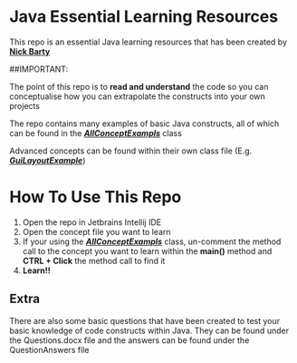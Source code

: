 # Java Essential Learning Resources
This repo is an essential Java learning resources that has been created by **[Nick Barty](https://github.com/nickbarty)**

##IMPORTANT:   

The point of this repo is to **read and understand** the code so you can conceptualise how you can extrapolate the constructs into your own projects

The repo contains many examples of basic Java constructs, all of which can be found in the **_[AllConceptExampls](https://github.com/NickBarty/Java_Learning_Resources/blob/master/AllConcepts.java)_** class

Advanced concepts can be found within their own class file (E.g. **_[GuiLayoutExample](https://github.com/NickBarty/Java_Learning_Resources/blob/master/GuiLayoutExample.java)_**)

# How To Use This Repo
1. Open the repo in Jetbrains Intellij IDE
2. Open the concept file you want to learn
3. If your using the **_[AllConceptExampls](https://github.com/NickBarty/Java_Learning_Resources/blob/master/AllConcepts.java)_** class, un-comment the method call to the concept you want to learn within the **main()** method and **CTRL + Click** the method call to find it 
4. **Learn!!**


## Extra
There are also some basic questions that have been created to test your basic knowledge of code constructs within Java. They can be found under the Questions.docx file and the answers can be found under the QuestionAnswers file
